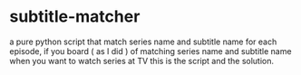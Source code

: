 # subtitle-matcher
a pure python script that match series name and subtitle name for each episode, if you board ( as I did ) of matching series name and subtitle name when you want to watch series at TV this is the script and the solution.
